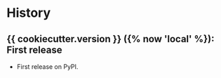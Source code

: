 # History

## {{ cookiecutter.version }} ({% now 'local' %}): First release

- First release on PyPI.
